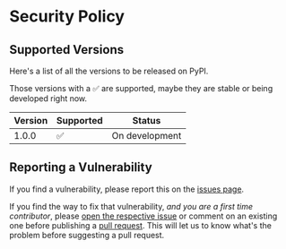 # Security Policy

## Supported Versions

Here's a list of all the versions to be released on PyPI.

Those versions with a :white_check_mark: are supported, maybe they are stable or being developed right now.

| Version | Supported          | Status          |
| ------- | ------------------ | --------------- |
| 1.0.0   | :white_check_mark: | On development  |

## Reporting a Vulnerability

If you find a vulnerability, please report this on the [issues page](http://github.com/diddileija/text_formatter/issues). 

If you find the way to fix that vulnerability, _and you are a first time contributor_, please 
[open the respective issue](http://github.com/diddileija/text_formatter/issues/new) or comment on an existing one before 
publishing a [pull request](http://github.com/diddileija/text_formatter/pulls). This will let us to know what's the problem before
suggesting a pull request.
